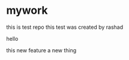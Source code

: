 # mywork
this is test repo
this test was created by rashad
<p>hello</p>
this new feature
a new thing
